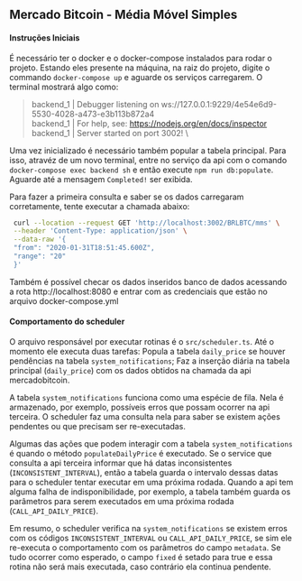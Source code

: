 ## Mercado Bitcoin - Média Móvel Simples

#### Instruções Iniciais

É necessário ter o docker e o docker-compose instalados para rodar o projeto. Estando eles presente na máquina, na raiz do projeto, digite o commando `docker-compose up` e aguarde os serviços carregarem. O terminal mostrará algo como:

> backend_1 | Debugger listening on ws://127.0.0.1:9229/4e54e6d9-5530-4028-a473-e3b113b872a4 \
> backend_1 | For help, see: https://nodejs.org/en/docs/inspector \
> backend_1 | Server started on port 3002! \

Uma vez inicializado é necessário também popular a tabela principal. Para isso, atravéz de um novo terminal, entre no serviço da api com o comando `docker-compose exec backend sh` e então execute `npm run db:populate`. Aguarde até a mensagem `Completed!` ser exibida.

Para fazer a primeira consulta e saber se os dados carregaram corretamente, tente executar a chamada abaixo:
```sh
 curl --location --request GET 'http://localhost:3002/BRLBTC/mms' \
 --header 'Content-Type: application/json' \
 --data-raw '{
 "from": "2020-01-31T18:51:45.600Z",
 "range": "20"
 }' 
 ```

Também é possível checar os dados inseridos banco de dados acessando a rota http://localhost:8080 e entrar com as credenciais que estão no arquivo docker-compose.yml

#### Comportamento do scheduler

O arquivo responsável por executar rotinas é o `src/scheduler.ts`. Até o momento ele executa duas tarefas: Popula a tabela `daily_price` se houver pendências na tabela `system_notifications`; Faz a inserção diária na tabela principal (`daily_price`) com os dados obtidos na chamada da api mercadobitcoin.

A tabela `system_notifications` funciona como uma espécie de fila. Nela é armazenado, por exemplo, possíveis erros que possam ocorrer na api terceira. O scheduler faz uma consulta nela para saber se existem ações pendentes ou que precisam ser re-executadas.

Algumas das ações que podem interagir com a tabela `system_notifications` é quando o método `populateDailyPrice` é executado. Se o service que consulta a api terceira informar que há datas inconsistentes (`INCONSISTENT_INTERVAL`), então a tabela guarda o intervalo dessas datas para o scheduler tentar executar em uma próxima rodada. Quando a api tem alguma falha de indisponibilidade, por exemplo, a tabela também guarda os parâmetros para serem executados em uma próxima rodada (`CALL_API_DAILY_PRICE`).

Em resumo, o scheduler verifica na `system_notifications` se existem erros com os códigos `INCONSISTENT_INTERVAL` ou `CALL_API_DAILY_PRICE`, se sim ele re-executa o comportamento com os parâmetros do campo `metadata`. Se tudo ocorrer como esperado, o campo `fixed` é setado para true e essa rotina não será mais executada, caso contrário ela continua pendente.
